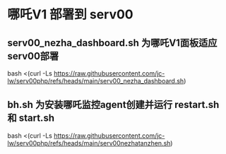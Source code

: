 # 哪吒V1 部署到 serv00 
## serv00_nezha_dashboard.sh 为哪吒V1面板适应serv00部署
bash <(curl -Ls https://raw.githubusercontent.com/jc-lw/serv00php/refs/heads/main/serv00_nezha_dashboard.sh)

## bh.sh 为安装哪吒监控agent创建并运行 restart.sh 和 start.sh 
bash <(curl -Ls https://raw.githubusercontent.com/jc-lw/serv00php/refs/heads/main/serv00nezhatanzhen.sh)

